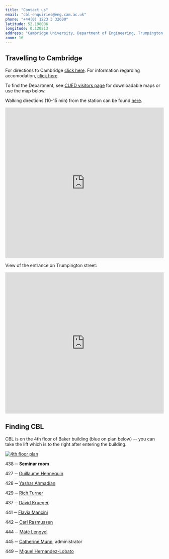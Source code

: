 ```yaml
---
title: "Contact us"
email: "cbl-enquiries@eng.cam.ac.uk"
phone: "+44(0) 1223 3 32600"
latitude: 52.198006
longitude: 0.120813
address: "Cambridge University, Department of Engineering, Trumpington Street, Cambridge CB21PZ, UK"
zoom: 16
---
```


## Travelling to Cambridge

For directions to Cambridge [click here](to-cambridge).
For information regarding accomodation, [click here](accomodation).

To find the Department, see [CUED visitors page](http://www.eng.cam.ac.uk/visitors/) for downloadable maps or use the map below.

Walking directions (10-15 min) from the station can be found [here](http://maps.google.co.uk/maps?f=d&source=s_d&saddr=52.194258,0.1372&daddr=Bateman+St+to:Trumpington+St&hl=en&geocode=%3BFbhuHAMdRuABAA%3BFdF8HAMdrtsBAA&mra=dme&mrcr=0&mrsp=0&sz=16&via=1&dirflg=w&sll=52.195863,0.130184&sspn=0.009628,0.018454&ie=UTF8&ll=52.195942,0.129004&spn=0.009628,0.018454&z=16).

<iframe width="100%" height="480" frameborder="0" scrolling="no" marginheight="0" marginwidth="0" src="http://maps.google.com/maps/ms?ie=UTF8&hl=en&t=h&msa=0&msid=116851997172872440308.0004435ae34ee2116477e&ll=52.197928,0.120506&spn=0.003157,0.006866&z=17&output=embed"></iframe>  

View of the entrance on Trumpington street:  

<iframe src="https://www.google.com/maps/embed?pb=!1m0!3m2!1sen!2sus!4v1447097386230!6m8!1m7!1sqTf8G_3Y4NqsxiTi6X7Mdg!2m2!1d52.1986339!2d0.1217487!3f244.77!4f-0.37000000000000455!5f0.7820865974627469" width="100%" height="450" frameborder="0" style="border:0" allowfullscreen=""></iframe>

##  Finding CBL

CBL is on the 4th floor of Baker building (blue on plan below) -- you can take the lift which is to the right after entering the building.

[ ![4th floor plan](http://cbl.eng.cam.ac.uk/pub/Public/Directions/igp_668c4b24bcfb64c57b17ea4bef65f890_cblfloorplan.png "click to enlarge")](http://cbl.eng.cam.ac.uk/pub/Public/Directions/cblfloorplan.png)

438 ─ **Seminar room**   

427 ─ [Guillaume Hennequin](/people/gjeh2)  

428 ─ [Yashar Ahmadian](/people/ya311)

429 ─ [Rich Turner](/people/ret26)

437 ─ [David Krueger](/people/dsk30)  

441 ─ [Flavia Mancini](/people/fm456)  

442 ─ [Carl Rasmussen](/people/cer54)  

444 ─ [Máté Lengyel](/people/ml468)  

445 ─ [Catherine Munn](/people/cm861), administrator

449 ─ [Miguel Hernandez-Lobato](/people/jmh233)  


